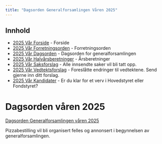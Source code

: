```yaml
---
title: "Dagsorden Generalforsamlingen Våren 2025"
---
```


## Innhold

- [2025 Vår Forside](/generalforsamlingen/genfors2025v) - Forside
- [2025 Vår Forretningsorden](/generalforsamlingen/genfors2025v/forretningsorden) - Forretningsorden
- [2025 Vår Dagsorden](/generalforsamlingen/genfors2025v/dagsorden) - Dagsorden for generalforsamlingen
- [2025 Vår Halvårsberetninger](/generalforsamlingen/genfors2025v/aarsberetninger) - Årsberetninger
- [2025 Vår Saksforslag](/generalforsamlingen/genfors2025v/saksforslag) - Alle innsendte saker vil bli tatt opp.
- [2025 Vår Vedtektsforslag](/generalforsamlingen/genfors2025v/vedtekstforslag) - Foreslåtte endringer til vedtektene. Send gjerne inn ditt forslag.
- [2025 Vår Kandidater](/generalforsamlingen/genfors2025v/valg) - Er du klar for et verv i Hovedstyret eller Fondstyret?

# Dagsorden våren 2025

[Dagsorden Generalforsamlingen våren 2025](https://docs.google.com/spreadsheets/d/1aY5vMZiPwSmhkDX-TmXLkF-p9tDJIIJeQ9xVsjvI7EY/edit?usp=sharing)

Pizzabestilling vil bli organisert felles og annonsert i begynnelsen av generalforsamlingen.
